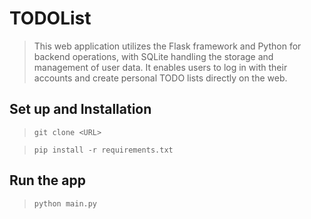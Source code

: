 # TODOList

> This web application utilizes the Flask framework and Python for backend operations, with SQLite handling the storage and management of user data. It enables users to log in with their accounts and create personal TODO lists directly on the web.

## Set up and Installation

> `git clone <URL>`

> `pip install -r requirements.txt`


## Run the app
> `python main.py`

